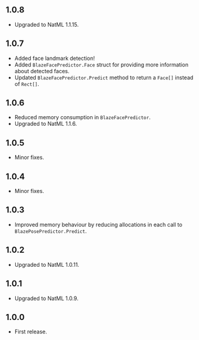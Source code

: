 ## 1.0.8
+ Upgraded to NatML 1.1.15.

## 1.0.7
+ Added face landmark detection!
+ Added `BlazeFacePredictor.Face` struct for providing more information about detected faces.
+ Updated `BlazeFacePredictor.Predict` method to return a `Face[]` instead of `Rect[]`.

## 1.0.6
+ Reduced memory consumption in `BlazeFacePredictor`.
+ Upgraded to NatML 1.1.6.

## 1.0.5
+ Minor fixes.

## 1.0.4
+ Minor fixes.

## 1.0.3
+ Improved memory behaviour by reducing allocations in each call to `BlazePosePredictor.Predict`.

## 1.0.2
+ Upgraded to NatML 1.0.11.

## 1.0.1
+ Upgraded to NatML 1.0.9.

## 1.0.0
+ First release.